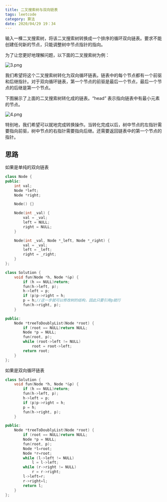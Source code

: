 ```yaml
---
title: 二叉搜索树与双向链表
tags: leetcode
category: 算法
date: 2020/04/29 19：34
---
```


输入一棵二叉搜索树，将该二叉搜索树转换成一个排序的循环双向链表。要求不能创建任何新的节点，只能调整树中节点指针的指向。

为了让您更好地理解问题，以下面的二叉搜索树为例：

![3.png](https://i.loli.net/2020/04/29/CYO6oHp1T8lSyX5.png) 

我们希望将这个二叉搜索树转化为双向循环链表。链表中的每个节点都有一个前驱和后继指针。对于双向循环链表，第一个节点的前驱是最后一个节点，最后一个节点的后继是第一个节点。

下图展示了上面的二叉搜索树转化成的链表。“head” 表示指向链表中有最小元素的节点。

![4.png](https://i.loli.net/2020/04/29/aSWULeTqrOljiAg.png)  

特别地，我们希望可以就地完成转换操作。当转化完成以后，树中节点的左指针需要指向前驱，树中节点的右指针需要指向后继。还需要返回链表中的第一个节点的指针。

 ## 思路

如果是单纯的双向链表

```c++
class Node {
public:
    int val;
    Node *left;
    Node *right;

    Node() {}

    Node(int _val) {
        val = _val;
        left = NULL;
        right = NULL;
    }

    Node(int _val, Node *_left, Node *_right) {
        val = _val;
        left = _left;
        right = _right;
    }
};

class Solution {
    void fun(Node *h, Node *&p) {
        if (h == NULL)return;
        fun(h->left, p);
        h->left = p;
        if (p)p->right = h;
        p = h;//这一步就可以修改树的结构，因此只要引用p就行
        fun(h->right, p);
    }

public:
    Node *treeToDoublyList(Node *root) {
        if (root == NULL)return NULL;
        Node *p = NULL;
        fun(root, p);
        while (root->left != NULL)
            root = root->left;
        return root;
    }
};

```



如果是双向循环链表

```c++
class Solution {
    void fun(Node *h, Node *&p) {
        if (h == NULL)return;
        fun(h->left, p);
        h->left = p;
        if (p)p->right = h;
        p = h;
        fun(h->right, p);
    }

public:
    Node *treeToDoublyList(Node *root) {
        if (root == NULL)return NULL;
        Node *p = NULL;
        fun(root, p);
        Node *l=root;
        Node *r=root;
        while (l->left != NULL)
            l = l->left;
        while (r->right != NULL)
            r = r->right;
        l->left=r;
        r->right=l;
        return l;
    }
};
```

